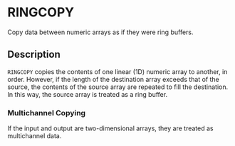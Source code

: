 # RINGCOPY #
Copy data between numeric arrays as if they were ring buffers.

## Description ##
`RINGCOPY` copies the contents of one linear (1D) numeric array to another, in order.
However, if the length of the destination array exceeds that of the source,
the contents of the source array are repeated to fill the destination.
In this way, the source array is treated as a ring buffer.

### Multichannel Copying ###
If the input and output are two-dimensional arrays, they are treated
as multichannel data.
